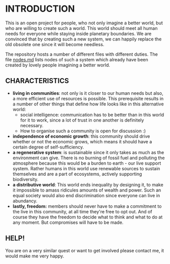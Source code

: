 # INTRODUCTION

This is an open project for people, who not only imagine a better world, but who are willing to create such a world. 
This world should meet all human needs for everyone while staying inside planetary boundaries. We are convinced that by creating such a new system, we can happily replace the old obsolete one since it will become needless.   

The repository hosts a number of different files with different duties. The file [nodes.md](https://github.com/protoporos/alternative-world/blob/main/nodes.md) 
lists nodes of such a system which already have been created by lovely people imagining a better world.

## CHARACTERISTICS

- **living in communities**: not only is it closer to our human needs but also, a more efficient use of resources is possible. This prerequisite results in a number of other things that define how life looks like in this alternative world:
  - social intelligence: communication has to be better than in this world for it to work, since a lot of trust in one another is definitely necessary.
  - How to organise such a community is open for discussion :)
- **independence of economic growth**: this community should drive whether or not the economic grows, which means it should have a certain degree of self-sufficiency.
- **a regenerative system**: is sustainable since it only takes as much as the environment can give. There is no burning of fossil fuel and polluting the atmosphere because this would be a burden to earth - our live support system. Rather humans in this world use renewable sources to sustain themselves and are a part of ecosystems, actively supporting biodiversity.
- **a distributive world**: This world ends inequality by designing it, to make it impossible to amass ridicules amounts of wealth and power. Such an equal society would also end discrimination since everyone can live in abundancy.
- **lastly, freedom:** members should never have to make a commitment to the live in this community, at all time they're free to opt out. And of course they have the freedom to decide what to think and what to do at any moment. But compromises will have to be made.

## HELP!

You are on a very similar quest or want to get involved please contact me, it would make me very happy.
